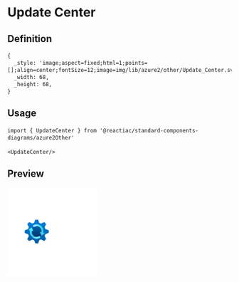 # Update Center

## Definition

```
{
  _style: 'image;aspect=fixed;html=1;points=[];align=center;fontSize=12;image=img/lib/azure2/other/Update_Center.svg;strokeColor=none;',
  _width: 68,
  _height: 68,
}
```

## Usage

```
import { UpdateCenter } from '@reactiac/standard-components-diagrams/azure2Other'

<UpdateCenter/>
```

## Preview

<img src="./update-center.png" width="200"/>

